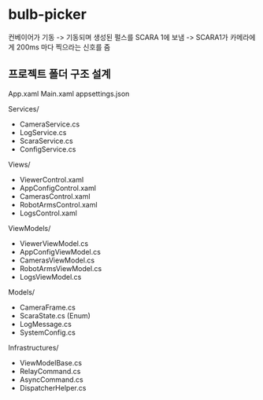 # bulb-picker


컨베이어가 기동 -> 기동되며 생성된 펄스를 SCARA 1에 보냄 -> SCARA1가 카메라에게 200ms 마다 찍으라는 신호를 줌 




## 프로젝트 폴더 구조 설계
App.xaml
Main.xaml
appsettings.json

Services/
- CameraService.cs
- LogService.cs
- ScaraService.cs
- ConfigService.cs

Views/
- ViewerControl.xaml
- AppConfigControl.xaml
- CamerasControl.xaml
- RobotArmsControl.xaml
- LogsControl.xaml

ViewModels/
- ViewerViewModel.cs
- AppConfigViewModel.cs
- CamerasViewModel.cs
- RobotArmsViewModel.cs
- LogsViewModel.cs

Models/
- CameraFrame.cs
- ScaraState.cs (Enum)
- LogMessage.cs
- SystemConfig.cs

Infrastructures/
- ViewModelBase.cs
- RelayCommand.cs
- AsyncCommand.cs
- DispatcherHelper.cs